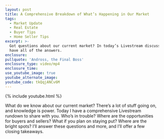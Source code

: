 ```yaml
---
layout: post
title: A Comprehensive Breakdown of What’s Happening in Our Market
tags:
  - Market Update
  - Real Estate
  - Buyer Tips
  - Home Seller Tips
excerpt: >-
  Got questions about our current market? In today’s Livestream discussion, I
  have all of the answers.
enclosure:
pullquote: 'Andross, the Final Boss'
enclosure_type: video/mp4
enclosure_time:
use_youtube_image: true
youtube_alternate_image:
youtube_code: tkQqjANCv6M
---
```


{% include youtube.html %}

What do we know about our current market? There’s a lot of stuff going on, and knowledge is power. Today I have a comprehensive Livestream rundown to share with you. Who’s in trouble? Where are the opportunities for buyers and sellers? What if you plan on staying put? Where are the bright spots? I’ll answer these questions and more, and I’ll offer a few closing takeaways.